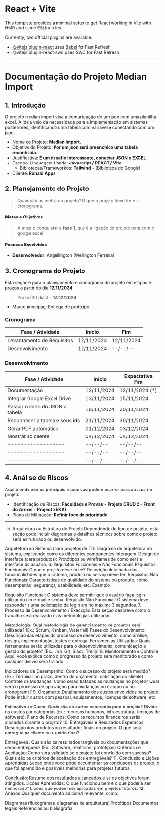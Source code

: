 # React + Vite

This template provides a minimal setup to get React working in Vite with HMR and some ESLint rules.

Currently, two official plugins are available:

- [@vitejs/plugin-react](https://github.com/vitejs/vite-plugin-react/blob/main/packages/plugin-react/README.md) uses [Babel](https://babeljs.io/) for Fast Refresh
- [@vitejs/plugin-react-swc](https://github.com/vitejs/vite-plugin-react-swc) uses [SWC](https://swc.rs/) for Fast Refresh


---
# Documentação do Projeto Median Import

## 1. Introdução
O projeto median import visa a comunicação de um json com uma planilha excel. A ideia veio da necessidade para a implementação em sistemas posteriores, identificando uma tabela com variavel e conectando com um json.
- Nome do Projeto: **Median Import.**
- Objetivo do Projeto: **Por um json será preenchido uma tabela reconhcida.**
- Justificativa: **É um desafio interessante, conectar JSON e EXCEL**
- Escopo: Linguagem Usada: **Javascript / REACT / Vite**
  - Bibliotecas/Frameworkds: **Tailwind** - (Biblioteca do Google)
- Cliente: **Ronald Apps**

## 2. Planejamento do Projeto
> Quais são as metas do projeto? O que o projeto deve ter e o cronograma.

#### Metas e Objetivos

> A meta é conquistar a **fase 1**, que é a ligação do projeto para com o google excel.

#### Pessoas Envolvidas
 - **Desenvolvedor**: Angellington (Wellington Ferreira)
  
## 3. Cronograma do Projeto
Esta seção é para o planejamento e cronograma do projeto em etapas e prazos a partir do dia **12/11/2024**. 

>Prazo (30 dias) - **12/12/2024**

- Marco principaç: Entrega de protótipo.

### Cronograma

| Fase / Atividade                | Início        | Fim        |
| ------------------------------- | ------------- | -----------|
| Levantamento de Requisitos      | 12/11/2024    | 12/11/2024
| Desenvolvimento                 | 12/11/2024    |   --/--/--


### Desenvolvimento

| Fase / Atividade                | Início        | Expectativa Fim       |
| ------------------------------- | ------------- | -----------|
| Documentação                    | 12/11/2024    | 12/11/2024 (*)
| Integrar Google Excel Drive     | 13/11/2024    | 15/11/2024
| Passar o dado do JSON a tabela  | 16/11/2024    | 20/11/2024
| Reconhecer a tabela e seus ids  | 21/11/2024    | 30/11/2024
| Gerar PDF  automático           | 01/12/2024    | 03/12/2024
| Mostrar ao cliente              | 04/12/2024    | 04/12/2024
| ------------------              | --/--/--      | --/--/--
| ------------------              | --/--/--      | --/--/--
| ------------------              | --/--/--      | --/--/--

## 4. Análise de Riscos
Aqui é onde põe os principais riscos que podem ocorrer para atrasos no projeto.
- Identificação de Riscos: **Faculdade e Provas** - **Projeto CRUD 2** - **Front do Armas** - **Projeot SEKAI**
- Plano de Mitigação: **Definir foco de prioridade**
  
----------------------------------------------------------------------
5. Arquitetura ou Estrutura do Projeto
Dependendo do tipo de projeto, esta seção pode incluir diagramas e detalhes técnicos sobre como o projeto será estruturado ou desenvolvido.

Arquitetura do Sistema (para projetos de TI): Diagrama de arquitetura do sistema, explicando como os diferentes componentes interagem.
Design de Interface (para produtos): Protótipos ou wireframes de como será a interface do usuário.
6. Requisitos Funcionais e Não Funcionais
Requisitos Funcionais: O que o projeto deve fazer? Descrição detalhada das funcionalidades que o sistema, produto ou serviço deve ter.
Requisitos Não Funcionais: Características de qualidade do sistema ou produto, como desempenho, segurança, usabilidade, etc.
Exemplo:

Requisito Funcional: O sistema deve permitir que o usuário faça login utilizando um e-mail e senha.
Requisito Não Funcional: O sistema deve responder a uma solicitação de login em no máximo 3 segundos.
7. Processo de Desenvolvimento / Execução
Esta seção descreve como o trabalho será realizado e as metodologias utilizadas.

Metodologia: Qual metodologia de gerenciamento de projetos será utilizada? (Ex.: Scrum, Kanban, Waterfall)
Fases do Desenvolvimento: Descrição das etapas do processo de desenvolvimento, como análise, design, implementação, testes e entrega.
Ferramentas Utilizadas: Quais ferramentas serão utilizadas para o desenvolvimento, comunicação e gestão do projeto? (Ex.: Jira, Git, Slack, Trello)
8. Monitoramento e Controle
Aqui, você explica como o progresso do projeto será monitorado e como qualquer desvio será tratado.

Indicadores de Desempenho: Como o sucesso do projeto será medido? (Ex.: Terminar no prazo, dentro do orçamento, satisfação do cliente)
Controle de Mudanças: Como serão tratadas as mudanças no projeto? Qual será o processo de aprovação para mudanças no escopo ou no cronograma?
9. Orçamento
Detalhamento dos custos envolvidos no projeto. Pode incluir custos com pessoal, equipamentos, licenças de software, etc.

Estimativa de Custo: Quais são os custos esperados para o projeto? Divida os custos por categorias (ex.: recursos humanos, infraestrutura, licenças de software).
Plano de Recursos: Como os recursos financeiros serão alocados durante o projeto?
10. Entregáveis e Resultados Esperados
Descrição dos produtos ou resultados finais do projeto. O que será entregue ao cliente ou usuário final?

Entregáveis: Quais são os resultados tangíveis ou documentações que serão entregues? (Ex.: Software, relatórios, protótipos)
Critérios de Aceitação: Como será validado se o projeto foi concluído com sucesso? Quais são os critérios de aceitação dos entregáveis?
11. Conclusão e Lições Aprendidas
Seção onde você pode documentar as conclusões do projeto, o que foi aprendido e possíveis melhorias para projetos futuros.

Conclusão: Resumo dos resultados alcançados e se os objetivos foram atingidos.
Lições Aprendidas: O que funcionou bem e o que poderia ser melhorado? Lições que podem ser aplicadas em projetos futuros.
12. Anexos
Qualquer documento adicional relevante, como:

Diagramas (fluxogramas, diagramas de arquitetura)
Protótipos
Documentos legais
Referências ou bibliografia
